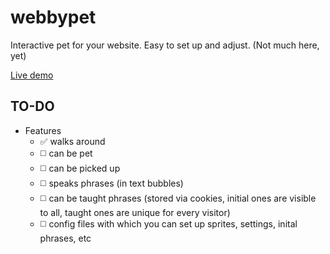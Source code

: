 # webbypet
Interactive pet for your website. Easy to set up and adjust.
(Not much here, yet)

[Live demo](https://htmlpreview.github.io/?https://github.com/drakonicguy/webbypet/blob/main/index.html)

## TO-DO
- Features
  - ✅ walks around
  - ◻️ can be pet
  - ◻️ can be picked up
  - ◻️ speaks phrases (in text bubbles)
  - ◻️ can be taught phrases (stored via cookies, initial ones are visible to all, taught ones are unique for every visitor)
  - ◻️ config files with which you can set up sprites, settings, inital phrases, etc
